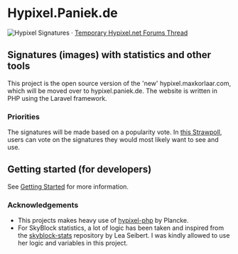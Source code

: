 # Hypixel.Paniek.de
![Hypixel Signatures](https://github.com/MaxKorlaar/hypixel-signatures/workflows/Hypixel%20Signatures/badge.svg)
&centerdot; [Temporary Hypixel.net Forums Thread](https://hypixel.net/threads/signatures-hypixel-dynamic-signatures-v2-i-need-your-input.2880476/)

## Signatures (images) with statistics and other tools

This project is the open source version of the 'new' hypixel.maxkorlaar.com, which will be moved over to hypixel.paniek.de.
The website is written in PHP using the Laravel framework.

### Priorities

The signatures will be made based on a popularity vote. In [this Strawpoll](https://www.strawpoll.me/20018435), users can vote on the signatures they would most likely want to see and use.

## Getting started (for developers)

See [Getting Started](docs/Getting%20started.md) for more information.

### Acknowledgements

* This projects makes heavy use of [hypixel-php](https://github.com/Plancke/hypixel-php) by Plancke.
* For SkyBlock statistics, a lot of logic has been taken and inspired from the [skyblock-stats](https://github.com/LeaPhant/skyblock-stats) repository by Lea Seibert. I was kindly allowed to use her logic and variables in this project.
